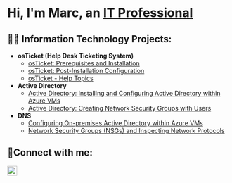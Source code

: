 <h1>Hi, I'm Marc, an <a href="https://www.linkedin.com/in/marc-eatmon-78b80b359/">IT Professional</a></h1>

<h2>👨‍💻 Information Technology Projects:</h2>

- <b>osTicket (Help Desk Ticketing System)</b>
  - [osTicket: Prerequisites and Installation](https://github.com/marceatmon/osticket-prereqs)
  - [osTicket: Post-Installation Configuration](https://github.com/marceatmon/post-install-config)
  - [osTicket - Help Topics](https://github.com/marceatmon/help-topics)
- <b>Active Directory</b>
  - [Active Directory: Installing and Configuring Active Directory within Azure VMs](https://github.com/marceatmon/configure-ad)
  - [Active Directory: Creating Network Security Groups with Users](https://github.com/marceatmon/azure-network-protocols)
- <b>DNS</b>
  - [Configuring On-premises Active Directory within Azure VMs](https://github.com/marceatmon/configure-ad)
  - [Network Security Groups (NSGs) and Inspecting Network Protocols](https://github.com/marceatmon/azure-network-protocols)

<h2>🤳Connect with me:</h2>

[<img align="left" alt="Marc | LinkedIn" width="22px" src="https://cdn.jsdelivr.net/npm/simple-icons@v3/icons/linkedin.svg" />][linkedin]

[linkedin]: https://www.linkedin.com/in/marc-eatmon-78b80b359/
